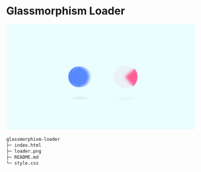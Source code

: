 # Glassmorphism Loader

![cover](loader.png)

```
glassmorphism-loader
├─ index.html
├─ loader.png
├─ README.md
└─ style.css

```

